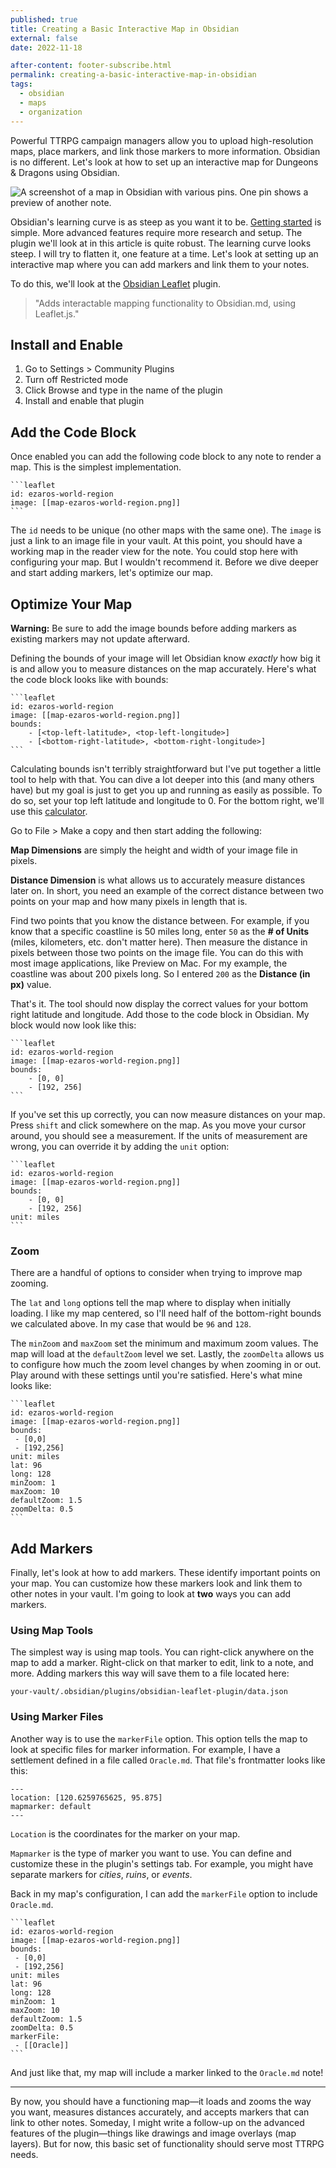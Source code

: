 ```yaml
---
published: true
title: Creating a Basic Interactive Map in Obsidian
external: false
date: 2022-11-18

after-content: footer-subscribe.html
permalink: creating-a-basic-interactive-map-in-obsidian
tags:
  - obsidian
  - maps
  - organization
---
```


Powerful TTRPG campaign managers allow you to upload high-resolution maps, place markers, and link those markers to more information. Obsidian is no different. Let's look at how to set up an interactive map for Dungeons & Dragons using Obsidian.

![A screenshot of a map in Obsidian with various pins. One pin shows a preview of another note.](/images/obsidian-map-pins.png)

Obsidian's learning curve is as steep as you want it to be. [Getting started](/blog/getting-started-with-obsidian-dnd) is simple. More advanced features require more research and setup. The plugin we'll look at in this article is quite robust. The learning curve looks steep. I will try to flatten it, one feature at a time. Let's look at setting up an interactive map where you can add markers and link them to your notes.

To do this, we'll look at the [Obsidian Leaflet](https://github.com/valentine195/obsidian-leaflet-plugin) plugin.

> "Adds interactable mapping functionality to Obsidian.md, using Leaflet.js."

## Install and Enable

1. Go to Settings > Community Plugins
2. Turn off Restricted mode
3. Click Browse and type in the name of the plugin
4. Install and enable that plugin

## Add the Code Block

Once enabled you can add the following code block to any note to render a map. This is the simplest implementation.

~~~
```leaflet
id: ezaros-world-region
image: [[map-ezaros-world-region.png]]
```
~~~

The `id` needs to be unique (no other maps with the same one). The `image` is just a link to an image file in your vault. At this point, you should have a working map in the reader view for the note. You could stop here with configuring your map. But I wouldn't recommend it. Before we dive deeper and start adding markers, let's optimize our map.

## Optimize Your Map

**Warning:** Be sure to add the image bounds before adding markers as existing markers may not update afterward.

Defining the bounds of your image will let Obsidian know *exactly* how big it is and allow you to measure distances on the map accurately. Here's what the code block looks like with bounds:

~~~
```leaflet
id: ezaros-world-region
image: [[map-ezaros-world-region.png]]
bounds:
    - [<top-left-latitude>, <top-left-longitude>]
    - [<bottom-right-latitude>, <bottom-right-longitude>]
```
~~~

Calculating bounds isn't terribly straightforward but I've put together a little tool to help with that. You can dive a lot deeper into this (and many others have) but my goal is just to get you up and running as easily as possible. To do so, set your top left latitude and longitude to 0. For the bottom right, we'll use this [calculator](https://docs.google.com/spreadsheets/d/1xC-VVjX8QuZLLeWWyydaGFSNNu9Ohg0XYlIGWQc_i7M/edit?usp=sharing).

Go to File > Make a copy and then start adding the following:

**Map Dimensions** are simply the height and width of your image file in pixels. 

**Distance Dimension** is what allows us to accurately measure distances later on. In short, you need an example of the correct distance between two points on your map and how many pixels in length that is. 

Find two points that you know the distance between. For example, if you know that a specific coastline is 50 miles long, enter `50` as the **# of Units** (miles, kilometers, etc. don't matter here). Then measure the distance in pixels between those two points on the image file. You can do this with most image applications, like Preview on Mac. For my example, the coastline was about 200 pixels long. So I entered `200` as the **Distance (in px)** value.

That's it. The tool should now display the correct values for your bottom right latitude and longitude. Add those to the code block in Obsidian. My block would now look like this:

~~~
```leaflet
id: ezaros-world-region
image: [[map-ezaros-world-region.png]]
bounds:
    - [0, 0]
    - [192, 256]
```
~~~

If you've set this up correctly, you can now measure distances on your map. Press `shift` and click somewhere on the map. As you move your cursor around, you should see a measurement. If the units of measurement are wrong, you can override it by adding the `unit` option:

~~~
```leaflet
id: ezaros-world-region
image: [[map-ezaros-world-region.png]]
bounds:
    - [0, 0]
    - [192, 256]
unit: miles
```
~~~

### Zoom

There are a handful of options to consider when trying to improve map zooming.

The `lat` and `long` options tell the map where to display when initially loading. I like my map centered, so I'll need half of the bottom-right bounds we calculated above. In my case that would be `96` and `128`.

The `minZoom` and `maxZoom` set the minimum and maximum zoom values. The map will load at the `defaultZoom` level we set. Lastly, the `zoomDelta` allows us to configure how much the zoom level changes by when zooming in or out. Play around with these settings until you're satisfied. Here's what mine looks like:

~~~
```leaflet
id: ezaros-world-region
image: [[map-ezaros-world-region.png]]
bounds:
 - [0,0]
 - [192,256]
unit: miles
lat: 96
long: 128
minZoom: 1
maxZoom: 10
defaultZoom: 1.5
zoomDelta: 0.5
```
~~~

## Add Markers

Finally, let's look at how to add markers. These identify important points on your map. You can customize how these markers look and link them to other notes in your vault. I'm going to look at **two** ways you can add markers.

### Using Map Tools

The simplest way is using map tools. You can right-click anywhere on the map to add a marker. Right-click on that marker to edit, link to a note, and more. Adding markers this way will save them to a file located here:

`your-vault/.obsidian/plugins/obsidian-leaflet-plugin/data.json`

### Using Marker Files

Another way is to use the `markerFile` option. This option tells the map to look at specific files for marker information. For example, I have a settlement defined in a file called `Oracle.md`. That file's frontmatter looks like this:

~~~
---
location: [120.6259765625, 95.875]
mapmarker: default
---
~~~

`Location` is the coordinates for the marker on your map. 

`Mapmarker` is the type of marker you want to use. You can define and customize these in the plugin's settings tab. For example, you might have separate markers for *cities*, *ruins*, or *events*. 

Back in my map's configuration, I can add the `markerFile` option to include `Oracle.md`. 

~~~
```leaflet
id: ezaros-world-region
image: [[map-ezaros-world-region.png]]
bounds:
 - [0,0]
 - [192,256]
unit: miles
lat: 96
long: 128
minZoom: 1
maxZoom: 10
defaultZoom: 1.5
zoomDelta: 0.5
markerFile:
 - [[Oracle]]
```
~~~

And just like that, my map will include a marker linked to the `Oracle.md` note! 

---

By now, you should have a functioning map—it loads and zooms the way you want, measures distances accurately, and accepts markers that can link to other notes. Someday, I might write a follow-up on the advanced features of the plugin—things like drawings and image overlays (map layers). But for now, this basic set of functionality should serve most TTRPG needs.